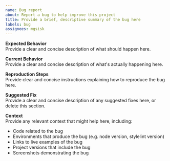 ```yaml
---
name: Bug report
about: Report a bug to help improve this project
title: Provide a brief, descriptive summary of the bug here
labels: bug
assignees: mgsisk
---
```


**Expected Behavior**  
Provide a clear and concise description of what should happen here.

**Current Behavior**  
Provide a clear and concise description of what's actually happening here.

**Reproduction Steps**  
Provide clear and concise instructions explaining how to reproduce the bug here.

**Suggested Fix**  
Provide a clear and concise description of any suggested fixes here, or delete
this section.

**Context**  
Provide any relevant context that might help here, including:

- Code related to the bug
- Environments that produce the bug (e.g. node version, stylelint version)
- Links to live examples of the bug
- Project versions that include the bug
- Screenshots demonstrating the bug
